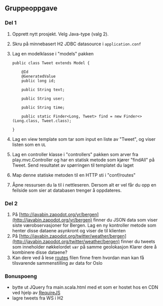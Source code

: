 ## Gruppeoppgave
### Del 1

 1. Opprett nytt prosjekt. Velg Java-type (valg 2).
 1. Skru på minnebasert H2 JDBC datasource i `application.conf`
 1. Lag en modelklasse i "models" pakken

        public class Tweet extends Model {

            @Id
            @GeneratedValue
            public long id;

            public String text;

            public String user;

            public String time;

            public static Finder<Long, Tweet> find = new Finder<>(Long.class, Tweet.class);

        }
 1. Lag en view template som tar som input en liste av "Tweet", og viser listen som en `UL`
 1. Lag en controller klasse i "controllers" pakken som arver fra play.mvc.Controller og har en statisk metode som kjører "findAll" på Tweet.
    Send resultatet av spørringen til templatet du laget
 1. Map denne statiske metoden til en HTTP sti i "conf/routes"
 1. Åpne ressursen du la til i nettleseren. Dersom alt er vel får du opp en feilside som sier at databasen trenger å oppdateres.

### Del 2
 1. På [http://javabin.zapodot.org/yr/bergen](http://javabin.zapodot.org/yr/bergen) finner du JSON data som viser siste værobservasjoner for Bergen.
 Lag en ny kontroller metode som henter disse dataene asynkront og viser de til klienten
 2. På [http://javabin.zapodot.org/twitter/weather/bergen](http://javabin.zapodot.org/twitter/weather/bergen) finner du tweets som inneholder nøkkelordet `vær` på samme geolokasjon
 Klarer dere å kombinere disse dataene?
 3. Kan dere ved å lese [routes](https://github.com/Sonat-Consulting/javabin-play-public/blob/master/conf/routes) filen finne frem hvordan man kan få tilsvarende sammenstilling av data for Oslo

### Bonuspoeng
 * bytte ut JQuery fra main.scala.html med et som er hostet hos en CDN ved hjelp av [RequireJS](http://www.playframework.com/documentation/2.1.x/RequireJS-support)
 * lagre tweets fra WS i H2

